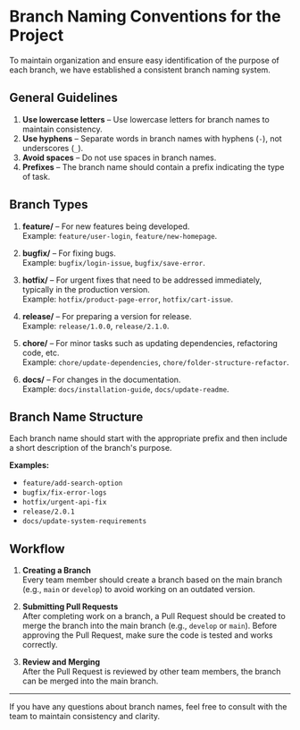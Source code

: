 # Branch Naming Conventions for the Project

To maintain organization and ensure easy identification of the purpose of each branch, we have established a consistent branch naming system.

## General Guidelines

1. **Use lowercase letters** – Use lowercase letters for branch names to maintain consistency.
2. **Use hyphens** – Separate words in branch names with hyphens (`-`), not underscores (`_`).
3. **Avoid spaces** – Do not use spaces in branch names.
4. **Prefixes** – The branch name should contain a prefix indicating the type of task.

## Branch Types

1. **feature/** – For new features being developed.  
   Example: `feature/user-login`, `feature/new-homepage`.

2. **bugfix/** – For fixing bugs.  
   Example: `bugfix/login-issue`, `bugfix/save-error`.

3. **hotfix/** – For urgent fixes that need to be addressed immediately, typically in the production version.  
   Example: `hotfix/product-page-error`, `hotfix/cart-issue`.

4. **release/** – For preparing a version for release.  
   Example: `release/1.0.0`, `release/2.1.0`.

5. **chore/** – For minor tasks such as updating dependencies, refactoring code, etc.  
   Example: `chore/update-dependencies`, `chore/folder-structure-refactor`.

6. **docs/** – For changes in the documentation.  
   Example: `docs/installation-guide`, `docs/update-readme`.

## Branch Name Structure

Each branch name should start with the appropriate prefix and then include a short description of the branch's purpose.

**Examples:**
- `feature/add-search-option`
- `bugfix/fix-error-logs`
- `hotfix/urgent-api-fix`
- `release/2.0.1`
- `docs/update-system-requirements`

## Workflow

1. **Creating a Branch**  
   Every team member should create a branch based on the main branch (e.g., `main` or `develop`) to avoid working on an outdated version.

2. **Submitting Pull Requests**  
   After completing work on a branch, a Pull Request should be created to merge the branch into the main branch (e.g., `develop` or `main`). Before approving the Pull Request, make sure the code is tested and works correctly.

3. **Review and Merging**  
   After the Pull Request is reviewed by other team members, the branch can be merged into the main branch.

---

If you have any questions about branch names, feel free to consult with the team to maintain consistency and clarity.
